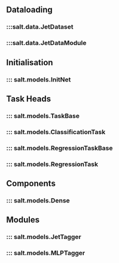 ## Dataloading
### :::salt.data.JetDataset
### :::salt.data.JetDataModule

## Initialisation
### ::: salt.models.InitNet

## Task Heads
### ::: salt.models.TaskBase
### ::: salt.models.ClassificationTask
### ::: salt.models.RegressionTaskBase
### ::: salt.models.RegressionTask

## Components
### ::: salt.models.Dense

## Modules
### ::: salt.models.JetTagger
### ::: salt.models.MLPTagger